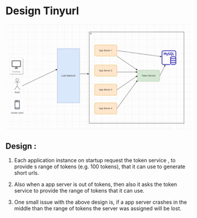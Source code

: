 # Design Tinyurl


!["Tinyurl"](tinyurl.PNG?raw=true)


## Design :
1. Each application instance on startup request the token service , to provide s range of tokens (e.g. 100 tokens), that it can use to generate short urls.

2. Also when a app server is out of tokens, then also it asks the token service to provide the range of tokens that it can use.

3. One small issue with the above design is, if a app server crashes in the middle than the range of tokens the server was assigned will be lost.
